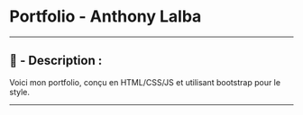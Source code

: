 # Portfolio - Anthony Lalba

-----

## 📄 - Description :

<p>
	Voici mon portfolio, conçu en HTML/CSS/JS et utilisant bootstrap pour le style.
</p>

-----
